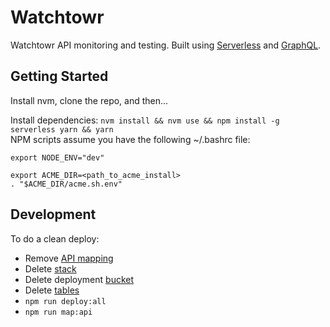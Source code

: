 # Watchtowr

Watchtowr API monitoring and testing. Built using [Serverless](https://serverless.com) and [GraphQL](http://graphql.org).

## Getting Started

Install nvm, clone the repo, and then...

Install dependencies: `nvm install && nvm use && npm install -g serverless yarn && yarn`  
NPM scripts assume you have the following ~/.bashrc file:  
```
export NODE_ENV="dev"

export ACME_DIR=<path_to_acme_install>
. "$ACME_DIR/acme.sh.env"
```

## Development

To do a clean deploy:

- Remove [API mapping](https://us-west-2.console.aws.amazon.com/apigateway/home?region=us-west-2#/custom-domain-names/api.watchtowr.io)
- Delete [stack](https://us-west-2.console.aws.amazon.com/cloudformation/home?region=us-west-2#/stacks?filter=active&tab=events)
- Delete deployment [bucket](https://console.aws.amazon.com/s3/home?region=us-west-2)
- Delete [tables](https://us-west-2.console.aws.amazon.com/dynamodb/home?region=us-west-2)
- `npm run deploy:all`
- `npm run map:api`
